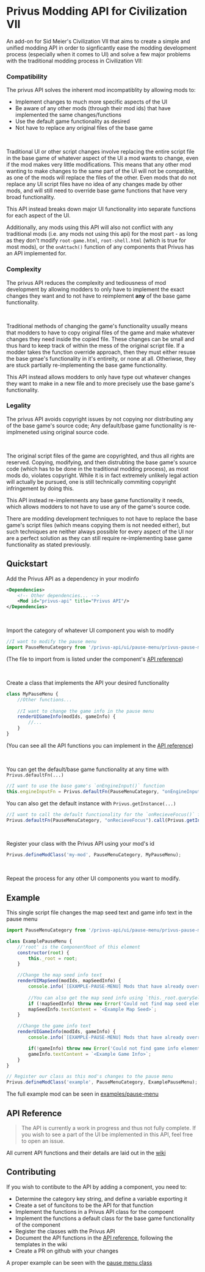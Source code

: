 # Privus Modding API for Civilization VII
An add-on for Sid Meier's Civilization VII that aims to create a simple and unified modding API in order to signficantly ease the modding development process (especially when it comes to UI) and solve a few major problems with the traditional modding process in Civilization VII:

### Compatibility 
The privus API solves the inherent mod incompatiblity by allowing mods to:
- Implement changes to much more specific aspects of the UI
- Be aware of any other mods (through their mod ids) that have implemented the same changes/functions
- Use the default game functionality as desired
- Not have to replace any original files of the base game

<br>

Traditional UI or other script changes involve replacing the entire script file in the base game of whatever aspect of the UI a mod wants to change, even if the mod makes very little modifications. This means that any other mod wanting to make changes to the same part of the UI will not be compatible, as one of the mods will replace the files of the other. Even mods that do not replace any UI script files have no idea of any changes made by other mods, and will still need to override base game functions that have very broad functionality. 

This API instead breaks down major UI functionality into separate functions for each aspect of the UI.

Additionally, any mods using this API will also not conflict with any traditional mods (i.e. any mods not using this api) for the most part - as long as they don't modify `root-game.html`, `root-shell.html` (which is true for most mods), or the `onAttach()` function of any components that Privus has an API implemented for.


### Complexity
The privus API reduces the complexity and tediousness of mod development by allowing modders to only have to implement the exact changes they want and to not have to reimplement **any** of the base game functionality.

<br>

Traditional methods of changing the game's functionality usually means that modders to have to copy original files of the game and make whatever changes they need inside the copied file. These changes can be small and thus hard to keep track of within the mess of the original script file. If a modder takes the function override approach, then they must either resuse the base gmae's functionality in it's entireity, or none at all. Otheriwse, they are stuck partially re-implementing the base game functionality. 

This API instead allows modders to only have type out whatever changes they want to make in a new file and to more precisely use the base game's functionality.

### Legality
The privus API avoids copyright issues by not copying nor distributing any of the base game's source code; Any default/base game functionality is re-implmeneted using original source code.

<br>

The original script files of the game are copyrighted, and thus all rights are reserved. Copying, modifying, and then distrubting the base game's source code (which has to be done in the traditional modding process), as most mods do, violates copyright. While it is in fact extremely unlikely legal action will actually be pursued, one is still technically commiting copyright infringement by doing this. 

This API instead re-implemnents any base game functionality it needs, which allows modders to not have to use any of the game's source code.

There are modding development techniques to not have to replace the base game's script files (which means copying them is not needed either), but such techniques are neither always possible for every aspect of the UI nor are a perfect solution as they can still require re-implementing base game functionality as stated previously. 


## Quickstart

Add the Privus API as a dependency in your modinfo
```xml
<Dependencies>
    <!-- Other dependencies... -->
	<Mod id="privus-api" title="Privus API"/>
</Dependencies>
```
<br>

Import the category of whatever UI component you wish to modify
```js
//I want to modify the pause menu
import PauseMenuCategory from '/privus-api/ui/pause-menu/privus-pause-menu.js';
```
(The file to import from is listed under the component's [API reference](#api-reference))

<br>

Create a class that implements the API your desired functionality
```js
class MyPauseMenu {
    //Other functions...
    
    //I want to change the game info in the pause menu
    renderUIGameInfo(modIds, gameInfo) {
        //...
    }
}
```
(You can see all the API functions you can implement in the [API reference](#api-reference))

<br>

You can get the default/base game functionality at any time with `Privus.defaultFn(...)`
```js
//I want to use the base game's `onEngineInput()` function
this.engineInputFn = Privus.defaultFn(PauseMenuCategory, "onEngineInput");
```

You can also get the default instance with `Privus.getInstance(...)`
```js
//I want to call the default functionality for the `onRecieveFocus()` function
Privus.defaultFn(PauseMenuCategory, "onRecieveFocus").call(Privus.getInstance(PauseMenuCategory));
```

<br>

Register your class with the Privus API using your mod's id
```js
Privus.defineModClass('my-mod', PauseMenuCategory, MyPauseMenu);
```


<br>

Repeat the process for any other UI components you want to modify.


## Example

This single script file changes the map seed text and game info text in the pause menu
```js
import PauseMenuCategory from '/privus-api/ui/pause-menu/privus-pause-menu.js';

class ExamplePauseMenu {
    //'root' is the ComponentRoot of this element
    constructor(root) {
        this._root = root;
    }

    //Change the map seed info text
    renderUIMapSeed(modIds, mapSeedInfo) {
        console.info(`[EXAMPLE-PAUSE-MENU] Mods that have already overriden the map seed ui: ${modIds}`);
        
        //You can also get the map seed info using `this._root.querySelector(...)`
        if (!mapSeedInfo) throw new Error('Could not find map seed element!');
        mapSeedInfo.textContent = `<Example Map Seed>`;
    }

    //Change the game info text
    renderUIGameInfo(modIds, gameInfo) {
        console.info(`[EXAMPLE-PAUSE-MENU] Mods that have already overriden the build info ui: ${modIds}`);

        if(!gameInfo) throw new Error('Could not find game info element!');
        gameInfo.textContent = `<Example Game Info>`;
    }
}

// Register our class as this mod's changes to the pause menu
Privus.defineModClass('example', PauseMenuCategory, ExamplePauseMenu);
```

The full example mod can be seen in [examples/pause-menu](examples/pause-menu/)

## API Reference

> The API is currently a work in progress and thus not fully complete. If you wish to see a part of the UI be implemented in this API, feel free to open an issue.

All current API functions and their details are laid out in the [wiki](https://github.com/Arastais/privus-api/wiki)

## Contributing

If you wish to contibute to the API by adding a component, you need to:
- Determine the category key string, and define a variable exporting it
- Create a set of funcitons to be the API for that function
- Implement the functions in a Privus API class for the compoent
- Implement the functions a default class for the base game functionality of the component
- Register the classes with the Privus API
- Document the API functions in the [API reference](#api-reference), following the templates in the wiki
- Create a PR on github with your changes

A proper example can be seen with the [pause menu class](ui/pause-menu/privus-pause-menu.js)